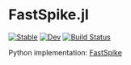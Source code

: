 # FastSpike.jl

[![Stable](https://img.shields.io/badge/docs-stable-blue.svg)](https://MahbodNr.github.io/FastSpike.jl/stable)
[![Dev](https://img.shields.io/badge/docs-dev-blue.svg)](https://MahbodNr.github.io/FastSpike.jl/dev)
[![Build Status](https://travis-ci.com/MahbodNr/FastSpike.jl.svg?branch=main)](https://travis-ci.com/MahbodNr/FastSpike.jl)

Python implementation: [FastSpike](https://github.com/mahbodnr/FastSpike)
